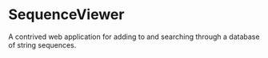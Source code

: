 # SequenceViewer
A contrived web application for adding to and searching through a database of string sequences.
